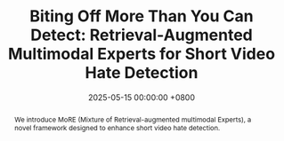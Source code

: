 ---
title:          "Biting Off More Than You Can Detect: Retrieval-Augmented Multimodal Experts for Short Video Hate Detection"
date:           2025-05-15 00:00:00 +0800
selected:       true
pub:            "The Web Conference (WWW)"
pub_last:       ' <span class="badge badge-pill badge-publication badge-danger">CCF-A</span> <span class="badge badge-pill badge-publication badge-primary">Full Paper</span>'
pub_date:       "2025"

abstract: >-
  We introduce MoRE (Mixture of Retrieval-augmented multimodal Experts), a novel framework designed to enhance short video hate detection.
cover:          /assets/images/covers/www-more.jpg
authors:
- Jian Lang
- Rongpei Hong
- Jin Xu
- Xovee Xu
- Yili Li
- Fan Zhou
links:
  Paper: /assets/papers/WWW-2025-MoRE.pdf
  Code: https://github.com/Jian-Lang/MoRE
---